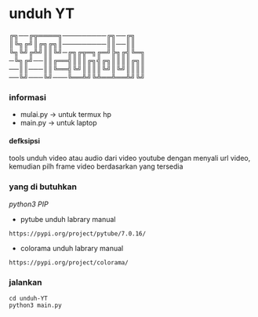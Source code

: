 # unduh YT


╔╗──╔╦════╗─────────╔╗──╔╗
║╚╗╔╝║╔╗╔╗║─────────║║──║║
╚╗╚╝╔╩╝║║╚╝─╔╗╔╦═╗╔═╝╠╗╔╣╚═╗
─╚╗╔╝──║║╔══╣║║║╔╗╣╔╗║║║║╔╗║
──║║───║║╚══╣╚╝║║║║╚╝║╚╝║║║║
──╚╝───╚╝───╚══╩╝╚╩══╩══╩╝╚╝

### informasi
- mulai.py -> untuk termux hp
- main.py -> untuk laptop
#### defksipsi
tools unduh video atau audio dari video youtube dengan menyali url video,
kemudian pilh frame video berdasarkan yang tersedia
### yang di butuhkan
*python3*
*PIP*
-  pytube
unduh labrary manual
```
https://pypi.org/project/pytube/7.0.16/
```
-  colorama
unduh labrary manual
```
https://pypi.org/project/colorama/
```
### jalankan
```
cd unduh-YT
python3 main.py
```
